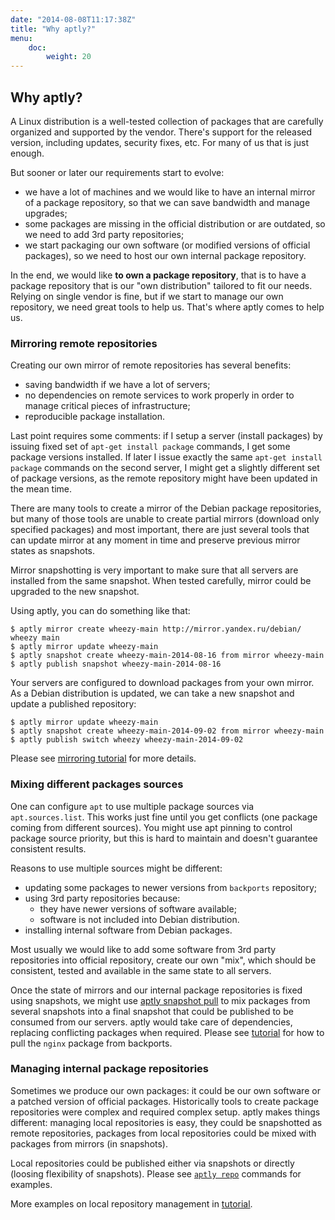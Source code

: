 ```yaml
---
date: "2014-08-08T11:17:38Z"
title: "Why aptly?"
menu:
    doc:
        weight: 20
---
```


Why aptly?
----------

A Linux distribution is a well-tested collection of packages that are carefully organized and
supported by the vendor. There's support for the released version, including
updates, security fixes, etc. For many of us that is just enough.

But sooner or later our requirements start to evolve:

* we have a lot of machines and we would like to have an internal mirror
  of a package repository, so that we can save bandwidth and manage
  upgrades;
* some packages are missing in the official distribution or are outdated,
  so we need to add 3rd party repositories;
* we start packaging our own software (or modified versions of official
  packages), so we need to host our own internal package repository.

In the end, we would like **to own a package repository**, that is to have
a package repository that is our "own distribution" tailored to fit our
needs. Relying on single vendor is fine, but if we start to manage our
own repository, we need great tools to help us. That's where aptly comes to help us.

### Mirroring remote repositories

Creating our own mirror of remote repositories has several benefits:

* saving bandwidth if we have a lot of servers;
* no dependencies on remote services to work properly in order to manage
  critical pieces of infrastructure;
* reproducible package installation.

Last point requires some comments: if I setup a server (install packages) by issuing
fixed set of `apt-get install package` commands, I get some package versions installed.
If later I issue exactly the same `apt-get install package` commands on the second
server, I might get a slightly different set of package versions, as the remote repository
might have been updated in the mean time.

There are many tools to create a mirror of the Debian package repositories, but many of those tools
are unable to create partial mirrors (download only specified packages) and most
important, there are just several tools that can update mirror at any moment in time and preserve previous
mirror states as snapshots.

Mirror snapshotting is very important to make sure that all servers are installed from the same
snapshot. When tested carefully, mirror could be upgraded to the new snapshot.

Using aptly, you can do something like that:

    $ aptly mirror create wheezy-main http://mirror.yandex.ru/debian/ wheezy main
    $ aptly mirror update wheezy-main
    $ aptly snapshot create wheezy-main-2014-08-16 from mirror wheezy-main
    $ aptly publish snapshot wheezy-main-2014-08-16

Your servers are configured to download packages from your own mirror.
As a Debian distribution is updated, we can take a new snapshot and update a published repository:

    $ aptly mirror update wheezy-main
    $ aptly snapshot create wheezy-main-2014-09-02 from mirror wheezy-main
    $ aptly publish switch wheezy wheezy-main-2014-09-02

Please see [mirroring tutorial](/tutorial/mirror/) for more details.

### Mixing different packages sources

One can configure `apt` to use multiple package sources via `apt.sources.list`. This works just fine
until you get conflicts (one package coming from different sources). You might use apt pinning
to control package source priority, but this is hard to maintain and doesn't guarantee consistent
results.

Reasons to use multiple sources might be different:

* updating some packages to newer versions from `backports` repository;
* using 3rd party repositories because:
  * they have newer versions of software available;
  * software is not included into Debian distribution.
* installing internal software from Debian packages.

Most usually we would like to add some software from 3rd party repositories into official repository,
create our own "mix", which should be consistent, tested and available in the same state to all servers.

Once the state of mirrors and our internal package repositories is fixed using snapshots, we might
use [aptly snapshot pull](/doc/aptly/snapshot/pull) to mix packages from several snapshots into a final
snapshot that could be published to be consumed from our servers. aptly would take care of dependencies,
replacing conflicting packages when required. Please see [tutorial](/tutorial/pull/) for how to pull
the `nginx` package from backports.

### Managing internal package repositories

Sometimes we produce our own packages: it could be our own software or a patched version of official
packages. Historically tools to create package repositories were complex and required complex
setup. aptly makes things different: managing local repositories is easy, they could be
snapshotted as remote repositories, packages from local repositories could be mixed with packages
from mirrors (in snapshots).

Local repositories could be published either via snapshots or directly (loosing flexibility of
snapshots). Please see [`aptly repo`](/doc/aptly/repo/) commands for examples.

More examples on local repository management in [tutorial](/tutorial/repo/).


